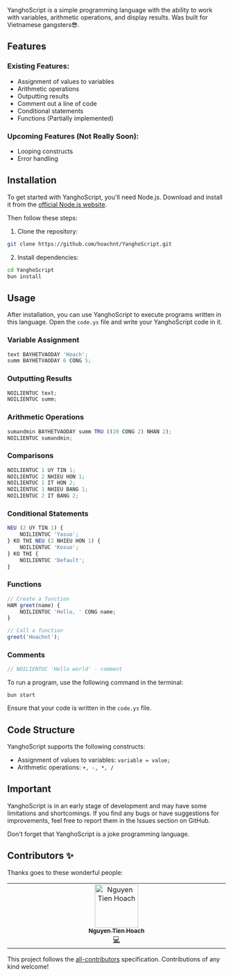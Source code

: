 YanghoScript is a simple programming language with the ability to work with variables, arithmetic operations, and display results. Was built for Vietnamese gangsters😎.

## Features

### Existing Features:

-   Assignment of values to variables
-   Arithmetic operations
-   Outputting results
-   Comment out a line of code
-   Conditional statements
-   Functions (Partially implemented)

### Upcoming Features (Not Really Soon):

-   Looping constructs
-   Error handling

## Installation

To get started with YanghoScript, you'll need Node.js. Download and install it from the [official Node.js website](https://nodejs.org/).

Then follow these steps:

1. Clone the repository:

```bash
git clone https://github.com/hoachnt/YanghoScript.git
```

2. Install dependencies:

```bash
cd YanghoScript
bun install
```

## Usage

After installation, you can use YanghoScript to execute programs written in this language. Open the `code.ys` file and write your YanghoScript code in it.

### Variable Assignment

```javascript
text BAYHETVAODAY 'Hoach';
summ BAYHETVAODAY 6 CONG 5;
```

### Outputting Results

```javascript
NOILIENTUC text;
NOILIENTUC summ;
```

### Arithmetic Operations

```javascript
sumandmin BAYHETVAODAY summ TRU ((20 CONG 2) NHAN 2);
NOILIENTUC sumandmin;
```

### Comparisons

```javascript
NOILIENTUC 1 UY TIN 1;
NOILIENTUC 2 NHIEU HON 1;
NOILIENTUC 1 IT HON 2;
NOILIENTUC 1 NHIEU BANG 1;
NOILIENTUC 2 IT BANG 2;
```

### Conditional Statements

```javascript
NEU (2 UY TIN 1) {
    NOILIENTUC 'Yasuo';
} KO THI NEU (2 NHIEU HON 1) {
    NOILIENTUC 'Kosuo';
} KO THI {
    NOILIENTUC 'Default';
}
```

### Functions

```javascript
// Create a function
HAM greet(name) {
    NOILIENTUC 'Hello, ' CONG name;
}

// Call a function
greet('Hoachnt');
```

### Comments

```javascript
// NOILIENTUC 'Hello world' - comment
```

To run a program, use the following command in the terminal:

```
bun start
```

Ensure that your code is written in the `code.ys` file.

## Code Structure

YanghoScript supports the following constructs:

-   Assignment of values to variables: `variable = value;`
-   Arithmetic operations: `+, -, *, /`

## Important

YanghoScript is in an early stage of development and may have some limitations and shortcomings. If you find any bugs or have suggestions for improvements, feel free to report them in the Issues section on GitHub.

Don't forget that YanghoScript is a joke programming language.

## Contributors ✨

Thanks goes to these wonderful people:

<!-- ALL-CONTRIBUTORS-LIST:START - Do not remove or modify this section -->
<!-- prettier-ignore-start -->
<!-- markdownlint-disable -->
<table>
  <tbody>
    <tr>
      <td align="center" valign="top" width="14.28%"><a href="https://hoachnt.com/"><img src="https://avatars.githubusercontent.com/u/91771575?v=4?s=100" width="100px;" alt="Nguyen Tien Hoach"/><br /><sub><b>Nguyen Tien Hoach</b></sub></a><br /><a href="https://github.com/hoachnt/YanghoScript/commits?author=hoachnt" title="Code">💻</a></td>
    </tr>
  </tbody>
</table>

<!-- markdownlint-restore -->
<!-- prettier-ignore-end -->

<!-- ALL-CONTRIBUTORS-LIST:END -->

This project follows the [all-contributors](https://github.com/all-contributors/all-contributors) specification. Contributions of any kind welcome!

